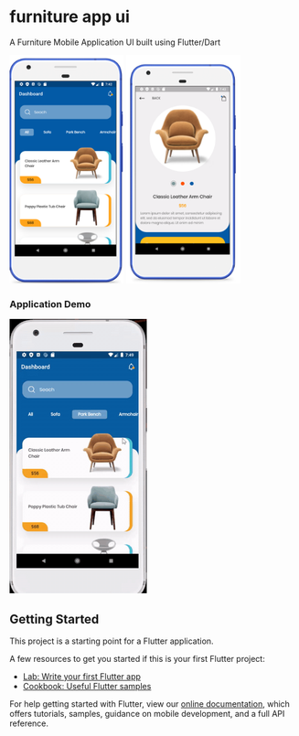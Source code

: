 # furniture app ui

A Furniture Mobile Application UI built using Flutter/Dart


<div style=display="inline-block";>
       <img src="https://github.com/nav0713/images/blob/master/furniture1.png" width="200" height="400" title="hover text">
       <img src="https://github.com/nav0713/images/blob/master/furniture2.png" width="200" height="400" title="hover text">
       <h3>         Application Demo</h3>
 <img src="https://github.com/nav0713/images/blob/master/furniture%20demo.gif" title="hover text">

  </div>

## Getting Started

This project is a starting point for a Flutter application.

A few resources to get you started if this is your first Flutter project:

- [Lab: Write your first Flutter app](https://flutter.dev/docs/get-started/codelab)
- [Cookbook: Useful Flutter samples](https://flutter.dev/docs/cookbook)

For help getting started with Flutter, view our
[online documentation](https://flutter.dev/docs), which offers tutorials,
samples, guidance on mobile development, and a full API reference.
